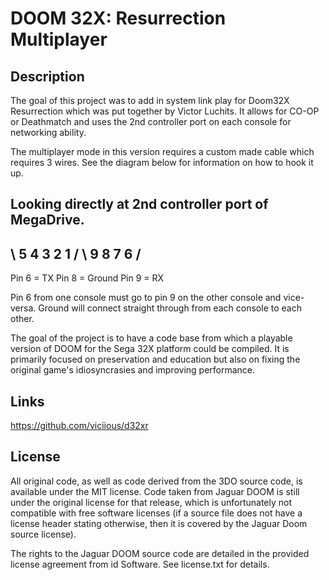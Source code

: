 # DOOM 32X: Resurrection Multiplayer

## Description

The goal of this project was to add in system link play for Doom32X Resurrection which was put together by Victor Luchits. It allows
for CO-OP or Deathmatch and uses the 2nd controller port on each console for networking ability.

The multiplayer mode in this version requires a custom made cable which requires 3 wires. See the diagram below for information
on how to hook it up.

Looking directly at 2nd controller port of MegaDrive.
-------------
\ 5 4 3 2 1 /
 \ 9 8 7 6 /
  ---------

Pin 6 = TX
Pin 8 = Ground
Pin 9 = RX

Pin 6 from one console must go to pin 9 on the other console and vice-versa. Ground will connect straight through from each console
to each other. 

The goal of the project is to have a code base from which a playable version of DOOM for the Sega 32X platform could be compiled.
It is primarily focused on preservation and education but also on fixing the original game's idiosyncrasies and improving performance.

## Links
https://github.com/viciious/d32xr

## License
All original code, as well as code derived from the 3DO source code, is
available under the MIT license. Code taken from Jaguar DOOM is still under the
original license for that release, which is unfortunately not compatible with
free software licenses (if a source file does not have a license header stating
otherwise, then it is covered by the Jaguar Doom source license).

The rights to the Jaguar DOOM source code are detailed in the provided license 
agreement from id Software. See license.txt for details.
